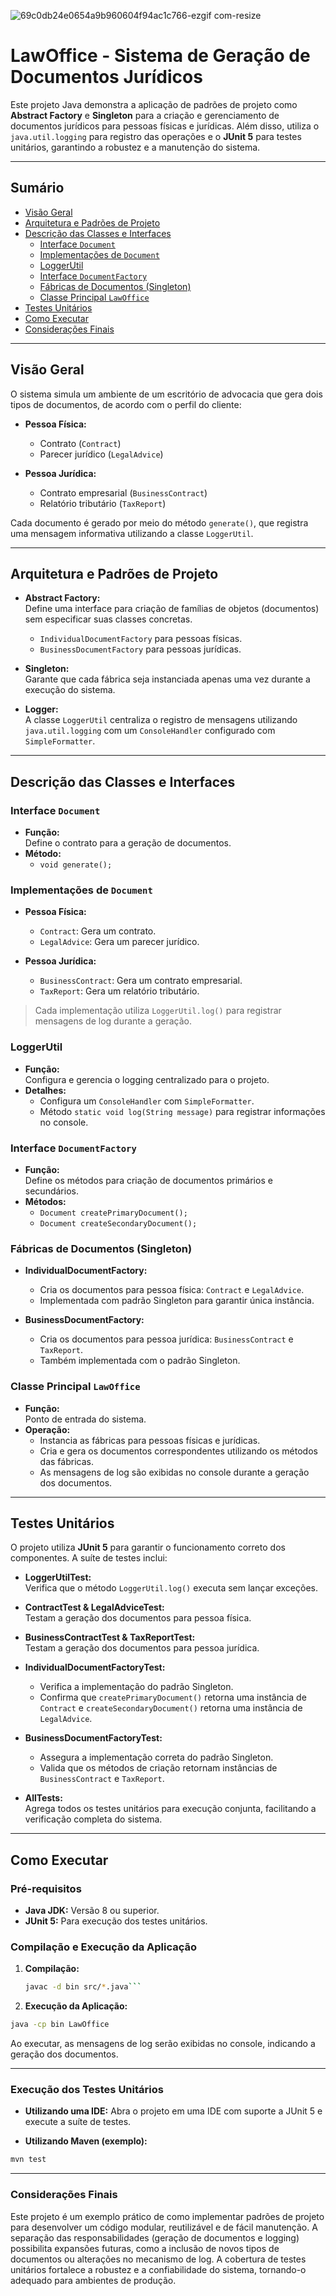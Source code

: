 ![69c0db24e0654a9b960604f94ac1c766-ezgif com-resize](https://github.com/user-attachments/assets/641e2ad7-cad7-417a-80bc-7ea085bc56dd)

# LawOffice - Sistema de Geração de Documentos Jurídicos

Este projeto Java demonstra a aplicação de padrões de projeto como **Abstract Factory** e **Singleton** para a criação e gerenciamento de documentos jurídicos para pessoas físicas e jurídicas. Além disso, utiliza o `java.util.logging` para registro das operações e o **JUnit 5** para testes unitários, garantindo a robustez e a manutenção do sistema.

---

## Sumário

- [Visão Geral](#vis%C3%A3o-geral)
- [Arquitetura e Padrões de Projeto](#arquitetura-e-padr%C3%B5es-de-projeto)
- [Descrição das Classes e Interfaces](#descri%C3%A7%C3%A3o-das-classes-e-interfaces)
  - [Interface `Document`](#interface-document)
  - [Implementações de `Document`](#implementa%C3%A7%C3%B5es-de-document)
  - [LoggerUtil](#loggerutil)
  - [Interface `DocumentFactory`](#interface-documentfactory)
  - [Fábricas de Documentos (Singleton)](#f%C3%A1bricas-de-documentos-singleton)
  - [Classe Principal `LawOffice`](#classe-principal-lawoffice)
- [Testes Unitários](#testes-unit%C3%A1rios)
- [Como Executar](#como-executar)
- [Considerações Finais](#considera%C3%A7%C3%B5es-finais)

---

## Visão Geral

O sistema simula um ambiente de um escritório de advocacia que gera dois tipos de documentos, de acordo com o perfil do cliente:

- **Pessoa Física:**  
  - Contrato (`Contract`)
  - Parecer jurídico (`LegalAdvice`)

- **Pessoa Jurídica:**  
  - Contrato empresarial (`BusinessContract`)
  - Relatório tributário (`TaxReport`)

Cada documento é gerado por meio do método `generate()`, que registra uma mensagem informativa utilizando a classe `LoggerUtil`.

---

## Arquitetura e Padrões de Projeto

- **Abstract Factory:**  
  Define uma interface para criação de famílias de objetos (documentos) sem especificar suas classes concretas.  
  - `IndividualDocumentFactory` para pessoas físicas.
  - `BusinessDocumentFactory` para pessoas jurídicas.

- **Singleton:**  
  Garante que cada fábrica seja instanciada apenas uma vez durante a execução do sistema.

- **Logger:**  
  A classe `LoggerUtil` centraliza o registro de mensagens utilizando `java.util.logging` com um `ConsoleHandler` configurado com `SimpleFormatter`.

---

## Descrição das Classes e Interfaces

### Interface `Document`

- **Função:**  
  Define o contrato para a geração de documentos.
- **Método:**  
  - `void generate();`

### Implementações de `Document`

- **Pessoa Física:**
  - `Contract`: Gera um contrato.
  - `LegalAdvice`: Gera um parecer jurídico.

- **Pessoa Jurídica:**
  - `BusinessContract`: Gera um contrato empresarial.
  - `TaxReport`: Gera um relatório tributário.

> Cada implementação utiliza `LoggerUtil.log()` para registrar mensagens de log durante a geração.

### LoggerUtil

- **Função:**  
  Configura e gerencia o logging centralizado para o projeto.
- **Detalhes:**  
  - Configura um `ConsoleHandler` com `SimpleFormatter`.
  - Método `static void log(String message)` para registrar informações no console.

### Interface `DocumentFactory`

- **Função:**  
  Define os métodos para criação de documentos primários e secundários.
- **Métodos:**  
  - `Document createPrimaryDocument();`
  - `Document createSecondaryDocument();`

### Fábricas de Documentos (Singleton)

- **IndividualDocumentFactory:**  
  - Cria os documentos para pessoa física: `Contract` e `LegalAdvice`.
  - Implementada com padrão Singleton para garantir única instância.

- **BusinessDocumentFactory:**  
  - Cria os documentos para pessoa jurídica: `BusinessContract` e `TaxReport`.
  - Também implementada com o padrão Singleton.

### Classe Principal `LawOffice`

- **Função:**  
  Ponto de entrada do sistema.
- **Operação:**  
  - Instancia as fábricas para pessoas físicas e jurídicas.
  - Cria e gera os documentos correspondentes utilizando os métodos das fábricas.
  - As mensagens de log são exibidas no console durante a geração dos documentos.

---

## Testes Unitários

O projeto utiliza **JUnit 5** para garantir o funcionamento correto dos componentes. A suíte de testes inclui:

- **LoggerUtilTest:**  
  Verifica que o método `LoggerUtil.log()` executa sem lançar exceções.

- **ContractTest & LegalAdviceTest:**  
  Testam a geração dos documentos para pessoa física.

- **BusinessContractTest & TaxReportTest:**  
  Testam a geração dos documentos para pessoa jurídica.

- **IndividualDocumentFactoryTest:**  
  - Verifica a implementação do padrão Singleton.
  - Confirma que `createPrimaryDocument()` retorna uma instância de `Contract` e `createSecondaryDocument()` retorna uma instância de `LegalAdvice`.

- **BusinessDocumentFactoryTest:**  
  - Assegura a implementação correta do padrão Singleton.
  - Valida que os métodos de criação retornam instâncias de `BusinessContract` e `TaxReport`.

- **AllTests:**  
  Agrega todos os testes unitários para execução conjunta, facilitando a verificação completa do sistema.

---

## Como Executar

### Pré-requisitos

- **Java JDK:** Versão 8 ou superior.
- **JUnit 5:** Para execução dos testes unitários.

### Compilação e Execução da Aplicação

1. **Compilação:**
   ```bash
   javac -d bin src/*.java```

2. **Execução da Aplicação:**

```bash 
java -cp bin LawOffice
 ```

Ao executar, as mensagens de log serão exibidas no console, indicando a geração dos documentos.


---


### Execução dos Testes Unitários

- **Utilizando uma IDE:**
Abra o projeto em uma IDE com suporte a JUnit 5 e execute a suíte de testes.

- **Utilizando Maven (exemplo):**

```bash
mvn test
```

---

### Considerações Finais
Este projeto é um exemplo prático de como implementar padrões de projeto para desenvolver um código modular, reutilizável e de fácil manutenção. A separação das responsabilidades (geração de documentos e logging) possibilita expansões futuras, como a inclusão de novos tipos de documentos ou alterações no mecanismo de log. A cobertura de testes unitários fortalece a robustez e a confiabilidade do sistema, tornando-o adequado para ambientes de produção.


